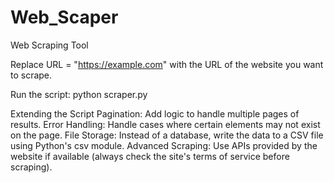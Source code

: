 # Web_Scaper
Web Scraping Tool

Replace URL = "https://example.com" with the URL of the website you want to scrape.

Run the script:
python scraper.py

Extending the Script
Pagination: Add logic to handle multiple pages of results.
Error Handling: Handle cases where certain elements may not exist on the page.
File Storage: Instead of a database, write the data to a CSV file using Python's csv module.
Advanced Scraping: Use APIs provided by the website if available (always check the site's terms of service before scraping).
